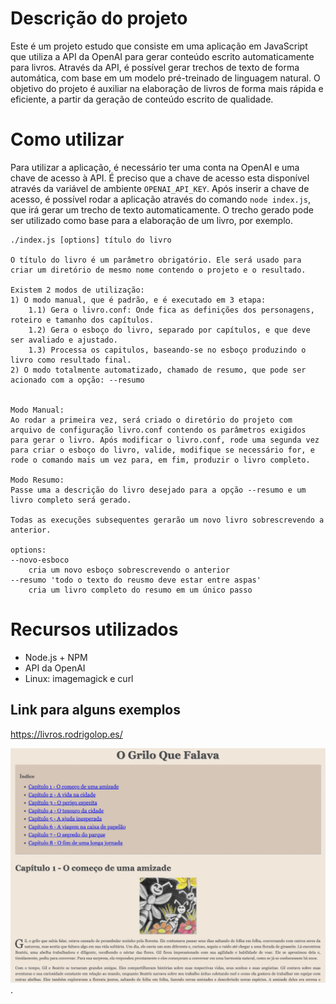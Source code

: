 # Descrição do projeto
Este é um projeto estudo que consiste em uma aplicação em JavaScript que utiliza a API da OpenAI para gerar conteúdo escrito automaticamente para livros. Através da API, é possível gerar trechos de texto de forma automática, com base em um modelo pré-treinado de linguagem natural. O objetivo do projeto é auxiliar na elaboração de livros de forma mais rápida e eficiente, a partir da geração de conteúdo escrito de qualidade.

# Como utilizar
Para utilizar a aplicação, é necessário ter uma conta na OpenAI e uma chave de acesso à API.  É preciso que a chave de acesso esta disponível através da variável de ambiente `OPENAI_API_KEY`. Após inserir a chave de acesso, é possível rodar a aplicação através do comando `node index.js`, que irá gerar um trecho de texto automaticamente. O trecho gerado pode ser utilizado como base para a elaboração de um livro, por exemplo.

    ./index.js [options] título do livro

    O título do livro é um parâmetro obrigatório. Ele será usado para criar um diretório de mesmo nome contendo o projeto e o resultado. 

    Existem 2 modos de utilização:
    1) O modo manual, que é padrão, e é executado em 3 etapa: 
        1.1) Gera o livro.conf: Onde fica as definições dos personagens, roteiro e tamanho dos capítulos.
        1.2) Gera o esboço do livro, separado por capítulos, e que deve ser avaliado e ajustado.
        1.3) Processa os capitulos, baseando-se no esboço produzindo o livro como resultado final.
    2) O modo totalmente automatizado, chamado de resumo, que pode ser acionado com a opção: --resumo


    Modo Manual:
    Ao rodar a primeira vez, será criado o diretório do projeto com arquivo de configuração livro.conf contendo os parâmetros exigidos para gerar o livro. Após modificar o livro.conf, rode uma segunda vez para criar o esboço do livro, valide, modifique se necessário for, e rode o comando mais um vez para, em fim, produzir o livro completo.

    Modo Resumo:
    Passe uma a descrição do livro desejado para a opção --resumo e um livro completo será gerado.

    Todas as execuções subsequentes gerarão um novo livro sobrescrevendo a anterior.

    options:
    --novo-esboco   
        cria um novo esboço sobrescrevendo o anterior
    --resumo 'todo o texto do reusmo deve estar entre aspas' 
        cria um livro completo do resumo em um único passo

# Recursos utilizados
- Node.js + NPM
- API da OpenAI
- Linux: imagemagick e curl


## Link para alguns exemplos

https://livros.rodrigolop.es/


 ![Exemplo](./exemplo.jpg) .